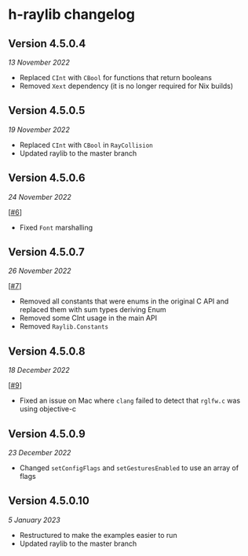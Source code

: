 # h-raylib changelog

## Version 4.5.0.4
_13 November 2022_
- Replaced `CInt` with `CBool` for functions that return booleans
- Removed `Xext` dependency (it is no longer required for Nix builds)

## Version 4.5.0.5
_19 November 2022_
- Replaced `CInt` with `CBool` in `RayCollision`
- Updated raylib to the master branch

## Version 4.5.0.6
_24 November 2022_

\[[#6](https://github.com/Anut-py/h-raylib/issues/6)\]

- Fixed `Font` marshalling

## Version 4.5.0.7
_26 November 2022_

\[[#7](https://github.com/Anut-py/h-raylib/pull/7)\]

- Removed all constants that were enums in the original C API and replaced them with sum types deriving Enum
- Removed some CInt usage in the main API
- Removed `Raylib.Constants`

## Version 4.5.0.8
_18 December 2022_

\[[#9](https://github.com/Anut-py/h-raylib/issues/9)\]

- Fixed an issue on Mac where `clang` failed to detect that `rglfw.c` was using objective-c

## Version 4.5.0.9
_23 December 2022_

- Changed `setConfigFlags` and `setGesturesEnabled` to use an array of flags

## Version 4.5.0.10
_5 January 2023_

- Restructured to make the examples easier to run
- Updated raylib to the master branch
